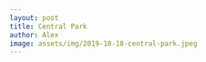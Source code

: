 ```yaml
---
layout: post
title: Central Park
author: Alex
image: assets/img/2019-10-18-central-park.jpeg
---
```

